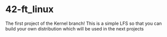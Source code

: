 # 42-ft_linux
 The first project of the Kernel branch! This is a simple LFS so that you can build your own distribution which will be used in the next projects 
